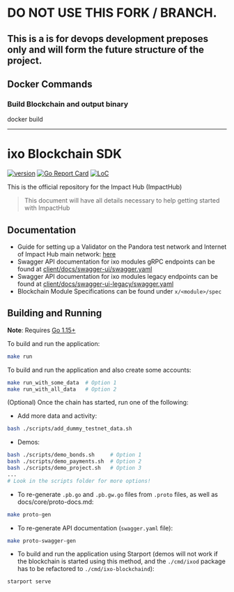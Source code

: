 # DO NOT USE THIS FORK / BRANCH. 
## This is a is for devops development preposes only and will form the future structure of the project.



## Docker Commands

### Build Blockchain and output binary
docker build 

---

# ixo Blockchain SDK

[![version](https://img.shields.io/github/tag/ixofoundation/ixo-blockchain.svg)](https://github.com/ixofoundation/ixo-blockchain/releases/latest)
[![Go Report Card](https://goreportcard.com/badge/github.com/ixofoundation/ixo-blockchain)](https://goreportcard.com/report/github.com/ixofoundation/ixo-blockchain)
[![LoC](https://tokei.rs/b1/github/ixofoundation/ixo-blockchain)](https://github.com/ixofoundation/ixo-blockchain)

This is the official repository for the Impact Hub (ImpactHub)

> This document will have all details necessary to help getting started with ImpactHub

## Documentation
- Guide for setting up a Validator on the Pandora test network and Internet of Impact Hub main network: [here](https://github.com/ixofoundation/genesis)
- Swagger API documentation for ixo modules gRPC endpoints can be found at [client/docs/swagger-ui/swagger.yaml](client/docs/swagger-ui/swagger.yaml)
- Swagger API documentation for ixo modules legacy endpoints can be found at [client/docs/swagger-ui-legacy/swagger.yaml](client/docs/swagger-ui-legacy/swagger.yaml)
- Blockchain Module Specifications can be found under `x/<module>/spec`

## Building and Running

**Note**: Requires [Go 1.15+](https://golang.org/dl/)

To build and run the application:

```bash
make run
```

To build and run the application and also create some accounts:

```bash
make run_with_some_data  # Option 1
make run_with_all_data   # Option 2
```

(Optional) Once the chain has started, run one of the following:

- Add more data and activity:
```bash
bash ./scripts/add_dummy_testnet_data.sh
```

- Demos:
```bash
bash ./scripts/demo_bonds.sh     # Option 1
bash ./scripts/demo_payments.sh  # Option 2
bash ./scripts/demo_project.sh   # Option 3
...
# Look in the scripts folder for more options!
```

- To re-generate `.pb.go` and `.pb.gw.go` files from `.proto` files, as well as docs/core/proto-docs.md:
```bash
make proto-gen
```

- To re-generate API documentation (`swagger.yaml` file):
```bash
make proto-swagger-gen
```

- To build and run the application using Starport (demos will not work if the
  blockchain is started using this method, and the `./cmd/ixod` package has to
  be refactored to `./cmd/ixo-blockchaind`):

```bash
starport serve
```
